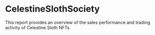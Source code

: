 # CelestineSlothSociety
This report provides an overview of the sales performance and trading activity of Celestine Sloth NFTs.
